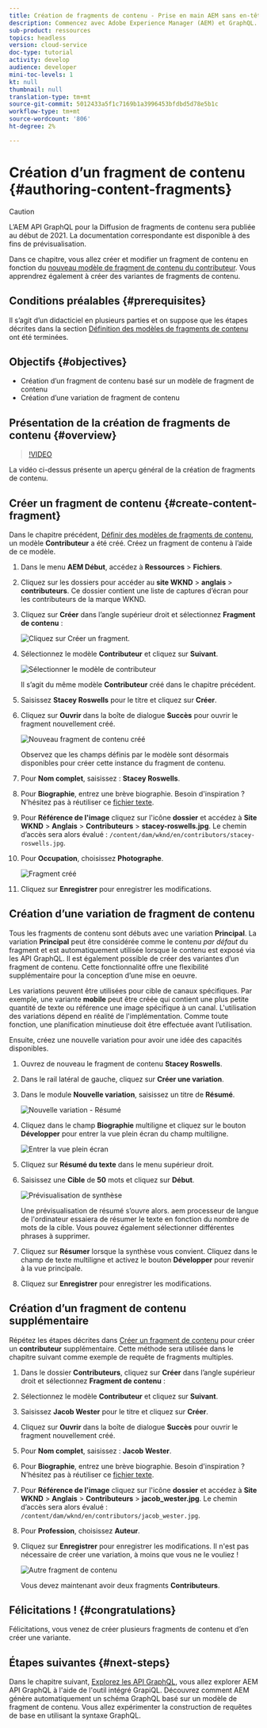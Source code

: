 ```yaml
---
title: Création de fragments de contenu - Prise en main AEM sans en-tête - GraphQL
description: Commencez avec Adobe Experience Manager (AEM) et GraphQL. Créez et modifiez un fragment de contenu en fonction d’un modèle de fragment de contenu. Découvrez comment créer des variantes de fragments de contenu.
sub-product: ressources
topics: headless
version: cloud-service
doc-type: tutorial
activity: develop
audience: developer
mini-toc-levels: 1
kt: null
thumbnail: null
translation-type: tm+mt
source-git-commit: 5012433a5f1c7169b1a3996453bfdbd5d78e5b1c
workflow-type: tm+mt
source-wordcount: '806'
ht-degree: 2%

---
```



# Création d’un fragment de contenu {#authoring-content-fragments}

>[!CAUTION]
>
> L’AEM API GraphQL pour la Diffusion de fragments de contenu sera publiée au début de 2021.
> La documentation correspondante est disponible à des fins de prévisualisation.

Dans ce chapitre, vous allez créer et modifier un fragment de contenu en fonction du [nouveau modèle de fragment de contenu du contributeur](./content-fragment-models.md). Vous apprendrez également à créer des variantes de fragments de contenu.

## Conditions préalables {#prerequisites}

Il s’agit d’un didacticiel en plusieurs parties et on suppose que les étapes décrites dans la section [Définition des modèles de fragments de contenu](./content-fragment-models.md) ont été terminées.

## Objectifs {#objectives}

* Création d’un fragment de contenu basé sur un modèle de fragment de contenu
* Création d’une variation de fragment de contenu

## Présentation de la création de fragments de contenu {#overview}

>[!VIDEO](https://video.tv.adobe.com/v/22451/?quality=12&learn=on)

La vidéo ci-dessus présente un aperçu général de la création de fragments de contenu.

## Créer un fragment de contenu {#create-content-fragment}

Dans le chapitre précédent, [Définir des modèles de fragments de contenu](./content-fragment-models.md), un modèle **Contributeur** a été créé. Créez un fragment de contenu à l’aide de ce modèle.

1. Dans le menu **AEM Début**, accédez à **Ressources** > **Fichiers**.
1. Cliquez sur les dossiers pour accéder au **site WKND** > **anglais** > **contributeurs**. Ce dossier contient une liste de captures d’écran pour les contributeurs de la marque WKND.

1. Cliquez sur **Créer** dans l’angle supérieur droit et sélectionnez **Fragment de contenu** :

   ![Cliquez sur Créer un fragment.](assets/author-content-fragments/create-content-fragment-menu.png)

1. Sélectionnez le modèle **Contributeur** et cliquez sur **Suivant**.

   ![Sélectionner le modèle de contributeur](assets/author-content-fragments/select-contributor-model.png)

   Il s’agit du même modèle **Contributeur** créé dans le chapitre précédent.

1. Saisissez **Stacey Roswells** pour le titre et cliquez sur **Créer**.
1. Cliquez sur **Ouvrir** dans la boîte de dialogue **Succès** pour ouvrir le fragment nouvellement créé.

   ![Nouveau fragment de contenu créé](assets/author-content-fragments/new-content-fragment.png)

   Observez que les champs définis par le modèle sont désormais disponibles pour créer cette instance du fragment de contenu.

1. Pour **Nom complet**, saisissez : **Stacey Roswells**.
1. Pour **Biographie**, entrez une brève biographie. Besoin d&#39;inspiration ? N’hésitez pas à réutiliser ce [fichier texte](assets/author-content-fragments/stacey-roswells-bio.txt).
1. Pour **Référence de l&#39;image** cliquez sur l&#39;icône **dossier** et accédez à **Site WKND** > **Anglais** > **Contributeurs** > **stacey-roswells.jpg**. Le chemin d’accès sera alors évalué : `/content/dam/wknd/en/contributors/stacey-roswells.jpg`.
1. Pour **Occupation**, choisissez **Photographe**.

   ![Fragment créé](assets/author-content-fragments/stacye-roswell-fragment-authored.png)

1. Cliquez sur **Enregistrer** pour enregistrer les modifications.

## Création d’une variation de fragment de contenu

Tous les fragments de contenu sont débuts avec une variation **Principal**. La variation **Principal** peut être considérée comme le contenu *par défaut* du fragment et est automatiquement utilisée lorsque le contenu est exposé via les API GraphQL. Il est également possible de créer des variantes d’un fragment de contenu. Cette fonctionnalité offre une flexibilité supplémentaire pour la conception d’une mise en oeuvre.

Les variations peuvent être utilisées pour cible de canaux spécifiques. Par exemple, une variante **mobile** peut être créée qui contient une plus petite quantité de texte ou référence une image spécifique à un canal. L&#39;utilisation des variations dépend en réalité de l&#39;implémentation. Comme toute fonction, une planification minutieuse doit être effectuée avant l’utilisation.

Ensuite, créez une nouvelle variation pour avoir une idée des capacités disponibles.

1. Ouvrez de nouveau le fragment de contenu **Stacey Roswells**.
1. Dans le rail latéral de gauche, cliquez sur **Créer une variation**.
1. Dans le module **Nouvelle variation**, saisissez un titre de **Résumé**.

   ![Nouvelle variation - Résumé](assets/author-content-fragments/new-variation-summary.png)

1. Cliquez dans le champ **Biographie** multiligne et cliquez sur le bouton **Développer** pour entrer la vue plein écran du champ multiligne.

   ![Entrer la vue plein écran](assets/author-content-fragments/enter-full-screen-view.png)

1. Cliquez sur **Résumé du texte** dans le menu supérieur droit.

1. Saisissez une **Cible** de **50** mots et cliquez sur **Début**.

   ![Prévisualisation de synthèse](assets/author-content-fragments/summarize-text-preview.png)

   Une prévisualisation de résumé s’ouvre alors. aem processeur de langue de l&#39;ordinateur essaiera de résumer le texte en fonction du nombre de mots de la cible. Vous pouvez également sélectionner différentes phrases à supprimer.

1. Cliquez sur **Résumer** lorsque la synthèse vous convient. Cliquez dans le champ de texte multiligne et activez le bouton **Développer** pour revenir à la vue principale.

1. Cliquez sur **Enregistrer** pour enregistrer les modifications.

## Création d’un fragment de contenu supplémentaire

Répétez les étapes décrites dans [Créer un fragment de contenu](#create-content-fragment) pour créer un **contributeur** supplémentaire. Cette méthode sera utilisée dans le chapitre suivant comme exemple de requête de fragments multiples.

1. Dans le dossier **Contributeurs**, cliquez sur **Créer** dans l’angle supérieur droit et sélectionnez **Fragment de contenu** :
1. Sélectionnez le modèle **Contributeur** et cliquez sur **Suivant**.
1. Saisissez **Jacob Wester** pour le titre et cliquez sur **Créer**.
1. Cliquez sur **Ouvrir** dans la boîte de dialogue **Succès** pour ouvrir le fragment nouvellement créé.
1. Pour **Nom complet**, saisissez : **Jacob Wester**.
1. Pour **Biographie**, entrez une brève biographie. Besoin d&#39;inspiration ? N’hésitez pas à réutiliser ce [fichier texte](assets/author-content-fragments/jacob-wester.txt).
1. Pour **Référence de l&#39;image** cliquez sur l&#39;icône **dossier** et accédez à **Site WKND** > **Anglais** > **Contributeurs** > **jacob_wester.jpg**. Le chemin d’accès sera alors évalué : `/content/dam/wknd/en/contributors/jacob_wester.jpg`.
1. Pour **Profession**, choisissez **Auteur**.
1. Cliquez sur **Enregistrer** pour enregistrer les modifications. Il n&#39;est pas nécessaire de créer une variation, à moins que vous ne le vouliez !

   ![Autre fragment de contenu](assets/author-content-fragments/additional-content-fragment.png)

   Vous devez maintenant avoir deux fragments **Contributeurs**.

## Félicitations ! {#congratulations}

Félicitations, vous venez de créer plusieurs fragments de contenu et d’en créer une variante.

## Étapes suivantes {#next-steps}

Dans le chapitre suivant, [Explorez les API GraphQL](explore-graphql-api.md), vous allez explorer AEM API GraphQL à l&#39;aide de l&#39;outil intégré GrapiQL. Découvrez comment AEM génère automatiquement un schéma GraphQL basé sur un modèle de fragment de contenu. Vous allez expérimenter la construction de requêtes de base en utilisant la syntaxe GraphQL.